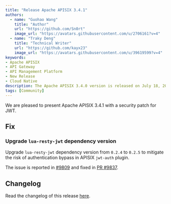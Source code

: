 ```yaml
---
title: "Release Apache APISIX 3.4.1"
authors:
  - name: "Guohao Wang"
    title: "Author"
    url: "https://github.com/Sn0rt"
    image_url: "https://avatars.githubusercontent.com/u/2706161?v=4"
  - name: "Traky Deng"
    title: "Technical Writer"
    url: "https://github.com/kayx23"
    image_url: "https://avatars.githubusercontent.com/u/39619599?v=4"
keywords:
- Apache APISIX
- API Gateway
- API Management Platform
- New Release
- Cloud Native
description: The Apache APISIX 3.4.0 version is released on July 18, 2023. This version fixes a security vulnerability in JWT.
tags: [Community]
---
```


We are pleased to present Apache APISIX 3.4.1 with a security patch for JWT.

<!--truncate-->

## Fix

### Upgrade `lua-resty-jwt` dependency version

Upgrade `lua-resty-jwt` dependency version from `0.2.4` to `0.2.5` to mitigate the risk of authentication bypass in APISIX `jwt-auth` plugin.

The issue is reported in [#9809](https://github.com/apache/apisix/issues/9809) and fixed in [PR #9837](https://github.com/apache/apisix/pull/9837).

## Changelog

Read the changelog of this release [here](https://github.com/apache/apisix/blob/release/3.4/CHANGELOG.md#341).
